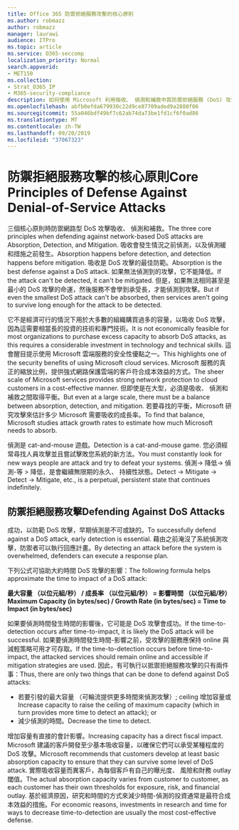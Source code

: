 ```yaml
---
title: Office 365 防禦拒絕服務攻擊的核心原則
ms.author: robmazz
author: robmazz
manager: laurawi
audience: ITPro
ms.topic: article
ms.service: O365-seccomp
localization_priority: Normal
search.appverid:
- MET150
ms.collection:
- Strat_O365_IP
- M365-security-compliance
description: 如何使用 Microsoft 利用吸收、 偵測和補救中其防禦拒絕服務 (DoS) 攻擊的核心原則。
ms.openlocfilehash: abfb0efda679930c22d9ce87709aded9a2880f06
ms.sourcegitcommit: 55a046bdf49bf7c62ab74da73be1fd1cf6f0ad86
ms.translationtype: MT
ms.contentlocale: zh-TW
ms.lasthandoff: 09/20/2019
ms.locfileid: "37067323"
---
```

# <a name="core-principles-of-defense-against-denial-of-service-attacks"></a><span data-ttu-id="9b36b-103">防禦拒絕服務攻擊的核心原則</span><span class="sxs-lookup"><span data-stu-id="9b36b-103">Core Principles of Defense Against Denial-of-Service Attacks</span></span>

<span data-ttu-id="9b36b-104">三個核心原則時防禦網路型 DoS 攻擊吸收、 偵測和補救。</span><span class="sxs-lookup"><span data-stu-id="9b36b-104">The three core principles when defending against network-based DoS attacks are Absorption, Detection, and Mitigation.</span></span> <span data-ttu-id="9b36b-105">吸收會發生情況之前偵測，以及偵測緩和措施之前發生。</span><span class="sxs-lookup"><span data-stu-id="9b36b-105">Absorption happens before detection, and detection happens before mitigation.</span></span> <span data-ttu-id="9b36b-106">吸收是 DoS 攻擊的最佳防範。</span><span class="sxs-lookup"><span data-stu-id="9b36b-106">Absorption is the best defense against a DoS attack.</span></span> <span data-ttu-id="9b36b-107">如果無法偵測到的攻擊，它不能降低。</span><span class="sxs-lookup"><span data-stu-id="9b36b-107">If the attack can't be detected, it can't be mitigated.</span></span> <span data-ttu-id="9b36b-108">但是，如果無法相同甚至是最小的 DoS 攻擊的命運，然後服務不會學到承受長，才能偵測到攻擊。</span><span class="sxs-lookup"><span data-stu-id="9b36b-108">But if even the smallest DoS attack can't be absorbed, then services aren't going to survive long enough for the attack to be detected.</span></span>

<span data-ttu-id="9b36b-109">它不是經濟可行的情況下用於大多數的組織購買過多的容量，以吸收 DoS 攻擊，因為這需要相當長的投資的技術和專門技術。</span><span class="sxs-lookup"><span data-stu-id="9b36b-109">It is not economically feasible for most organizations to purchase excess capacity to absorb DoS attacks, as this requires a considerable investment in technology and technical skills.</span></span> <span data-ttu-id="9b36b-110">這會醒目提示使用 Microsoft 雲端服務的安全性優點之一。</span><span class="sxs-lookup"><span data-stu-id="9b36b-110">This highlights one of the security benefits of using Microsoft cloud services.</span></span> <span data-ttu-id="9b36b-111">Microsoft 服務的真正的縮放比例，提供強式網路保護雲端的客戶符合成本效益的方式。</span><span class="sxs-lookup"><span data-stu-id="9b36b-111">The sheer scale of Microsoft services provides strong network protection to cloud customers in a cost-effective manner.</span></span> <span data-ttu-id="9b36b-112">但即使是在大型，必須是吸收、 偵測和補救之間取得平衡。</span><span class="sxs-lookup"><span data-stu-id="9b36b-112">But even at a large scale, there must be a balance between absorption, detection, and mitigation.</span></span> <span data-ttu-id="9b36b-113">若要尋找的平衡，Microsoft 研究攻擊來估計多少 Microsoft 需要吸收的成長率。</span><span class="sxs-lookup"><span data-stu-id="9b36b-113">To find that balance, Microsoft studies attack growth rates to estimate how much Microsoft needs to absorb.</span></span>

<span data-ttu-id="9b36b-114">偵測是 cat-and-mouse 遊戲。</span><span class="sxs-lookup"><span data-stu-id="9b36b-114">Detection is a cat-and-mouse game.</span></span> <span data-ttu-id="9b36b-115">您必須經常尋找人員攻擊並且嘗試擊敗您系統的新方法。</span><span class="sxs-lookup"><span data-stu-id="9b36b-115">You must constantly look for new ways people are attack and try to defeat your systems.</span></span> <span data-ttu-id="9b36b-116">偵測-> 降低-> 偵測-等 > 降低，是會繼續無限期的永久、 持續性狀態。</span><span class="sxs-lookup"><span data-stu-id="9b36b-116">Detect -> Mitigate -> Detect -> Mitigate, etc., is a perpetual, persistent state that continues indefinitely.</span></span>

## <a name="defending-against-dos-attacks"></a><span data-ttu-id="9b36b-117">防禦拒絕服務攻擊</span><span class="sxs-lookup"><span data-stu-id="9b36b-117">Defending Against DoS Attacks</span></span>

<span data-ttu-id="9b36b-118">成功，以防範 DoS 攻擊，早期偵測是不可或缺的。</span><span class="sxs-lookup"><span data-stu-id="9b36b-118">To successfully defend against a DoS attack, early detection is essential.</span></span> <span data-ttu-id="9b36b-119">藉由之前淹沒了系統偵測攻擊，防禦者可以執行回應計畫。</span><span class="sxs-lookup"><span data-stu-id="9b36b-119">By detecting an attack before the system is overwhelmed, defenders can execute a response plan.</span></span>

<span data-ttu-id="9b36b-120">下列公式可協助大約時間 DoS 攻擊的影響：</span><span class="sxs-lookup"><span data-stu-id="9b36b-120">The following formula helps approximate the time to impact of a DoS attack:</span></span>

   <span data-ttu-id="9b36b-121">**最大容量 （以位元組/秒） / 成長率 （以位元組/秒） = 影響時間 （以位元組/秒）**</span><span class="sxs-lookup"><span data-stu-id="9b36b-121">**Maximum Capacity (in bytes/sec) / Growth Rate (in bytes/sec) = Time to Impact (in bytes/sec)**</span></span>

<span data-ttu-id="9b36b-122">如果要偵測時間發生時間的影響後，它可能是 DoS 攻擊會成功。</span><span class="sxs-lookup"><span data-stu-id="9b36b-122">If the time-to-detection occurs after time-to-impact, it is likely the DoS attack will be successful.</span></span> <span data-ttu-id="9b36b-123">如果要偵測時間發生時間-影響之前，受攻擊的服務應保持 online 與減輕策略可用才可存取。</span><span class="sxs-lookup"><span data-stu-id="9b36b-123">If the time-to-detection occurs before time-to-impact, the attacked services should remain online and accessible if mitigation strategies are used.</span></span> <span data-ttu-id="9b36b-124">因此，有可執行以抵禦拒絕服務攻擊的只有兩件事：</span><span class="sxs-lookup"><span data-stu-id="9b36b-124">Thus, there are only two things that can be done to defend against DoS attacks:</span></span>

- <span data-ttu-id="9b36b-125">若要引發的最大容量 （可輪流提供更多時間來偵測攻擊）; ceiling 增加容量或</span><span class="sxs-lookup"><span data-stu-id="9b36b-125">Increase capacity to raise the ceiling of maximum capacity (which in turn provides more time to detect an attack); or</span></span>
- <span data-ttu-id="9b36b-126">減少偵測的時間。</span><span class="sxs-lookup"><span data-stu-id="9b36b-126">Decrease the time to detect.</span></span>

<span data-ttu-id="9b36b-127">增加容量有直接的會計影響。</span><span class="sxs-lookup"><span data-stu-id="9b36b-127">Increasing capacity has a direct fiscal impact.</span></span> <span data-ttu-id="9b36b-128">Microsoft 建議的客戶開發至少基本吸收容量，以確保它們可以承受某種程度的 DoS 攻擊。</span><span class="sxs-lookup"><span data-stu-id="9b36b-128">Microsoft recommends that customers develop at least basic absorption capacity to ensure that they can survive some level of DoS attack.</span></span> <span data-ttu-id="9b36b-129">實際吸收容量而異客戶，為每個客戶有自己的曝光度、 風險和財務 outlay 閾值。</span><span class="sxs-lookup"><span data-stu-id="9b36b-129">The actual absorption capacity varies from customer to customer, as each customer has their own thresholds for exposure, risk, and financial outlay.</span></span> <span data-ttu-id="9b36b-130">基於經濟原因，研究和時間的方式來減少時間-偵測的投資通常是最符合成本效益的措施。</span><span class="sxs-lookup"><span data-stu-id="9b36b-130">For economic reasons, investments in research and time for ways to decrease time-to-detection are usually the most cost-effective defense.</span></span>
